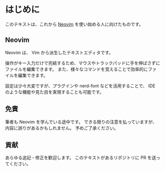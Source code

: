 # はじめに

このテキストは、これから [Neovim](https://neovim.io) を使い始める人に向けたものです。

## Neovim

Neovim は、 Vim から派生したテキストエディタです。

操作がキー入力だけで完結するため、マウスやトラックパッドに手を伸ばさずにファイルを編集できます。
また、様々なコマンドを覚えることで効率的にファイルを編集できます。

設定は少々大変ですが、プラグインや nerd-font などを活用することで、 IDE のような機能や見た目を実現することも可能です。

## 免責

筆者も Neovim を学んでいる途中です。
できる限りの注意を払っていますが、内容に誤りがあるかもしれません。
予めご了承ください。

## 貢献

あらゆる追記・修正を歓迎します。
このテキストがあるリポジトリに PR を送ってください。
